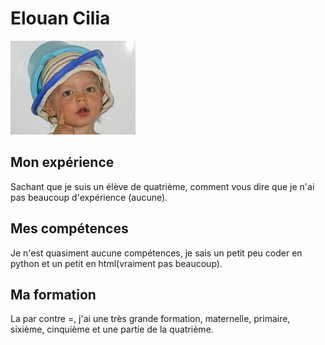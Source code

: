 <!DOCTYPE html>
<html lang="en">
<head>
    <meta charset="UTF-8">
    <meta name="viewport" content="width=device-width, initial-scale=1.0">
    <title>Document</title>
</head>
<body>
    <h1>Elouan Cilia</h1>
    <p>
        <a href="Images/IMG_0311.JPG"><img src="Images/photo-moi-mini.jpg" alt="Photo de moi" title="Cliquez ici pour agrandir"></a>
    </p>
    <h2>Mon expérience</h2>
    <p>Sachant que je suis un élève de quatrième, comment vous dire que je n'ai pas beaucoup d'expérience (aucune).</p>
    <h2>Mes compétences</h2>
    <p>Je n'est quasiment aucune compétences, je sais un petit peu coder en python et un petit en html(vraiment pas beaucoup).</p>
    <h2>Ma formation</h2>
    <p>La par contre =, j'ai une très grande formation, maternelle, primaire, sixième, cinquième et une partie de la quatrième.</p>
</body>
</html>